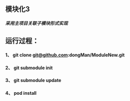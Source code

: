 ## 模块化3
##### 采用主项目关联子模块形式实现
##
## 运行过程：
#### 1、 git clone git@github.com:dongMan/ModuleNew.git
#### 2、 git submodule init
#### 3、 git submodule update
#### 4、 pod install
